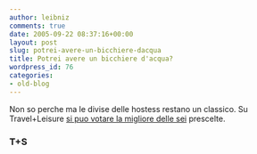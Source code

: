 ```yaml
---
author: leibniz
comments: true
date: 2005-09-22 08:37:16+00:00
layout: post
slug: potrei-avere-un-bicchiere-dacqua
title: Potrei avere un bicchiere d'acqua?
wordpress_id: 76
categories:
- old-blog
---
```


Non so perche ma le divise delle hostess restano un classico. Su Travel+Leisure [si puo votare la migliore delle sei](http://www.travelandleisure.com/uniforms/index.cfm) prescelte.  



### T+S
